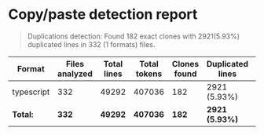 
# Copy/paste detection report

> Duplications detection: Found 182 exact clones with 2921(5.93%) duplicated lines in 332 (1 formats) files.

| Format     | Files analyzed | Total lines | Total tokens | Clones found | Duplicated lines | Duplicated tokens |
| ---------- | -------------- | ----------- | ------------ | ------------ | ---------------- | ----------------- |
| typescript | 332            | 49292       | 407036       | 182          | 2921 (5.93%)     | 23326 (5.73%)     |
| **Total:** | **332**        | **49292**   | **407036**   | **182**      | **2921 (5.93%)** | **23326 (5.73%)** |
